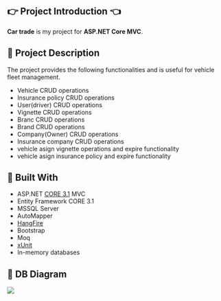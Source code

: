 ## :point_right: Project Introduction :point_left:

**Car trade** is my  project for **ASP.NET Core MVC**.

## :pencil: Project Description
The project provides the following functionalities and is useful for vehicle fleet management.
- Vehicle CRUD operations
- Insurance policy CRUD operations
- User(driver) CRUD operations
- Vignette CRUD operations
- Branc CRUD operations
- Brand CRUD operations
- Company(Owner) CRUD operations
- Insurance company CRUD operations
- vehicle asign vignette operations and expire functionality
- vehicle asign insurance policy and expire functionality

## :hammer: Built With
- ASP.NET [CORE 3.1](https://dotnet.microsoft.com/download/dotnet-core/3.1 "CORE 3.1") MVC
- Entity Framework CORE 3.1
- MSSQL Server
- AutoMapper
- [HangFire](https://www.hangfire.io/ "HangFire")
- Bootstrap
- Moq
- [xUnit](https://github.com/xunit/xunit)
- In-memory databases

## :wrench: DB Diagram
![](https://res.cloudinary.com/oilairpi/image/upload/v1623133764/Portfolio/diagram_wq1ndx.jpg)